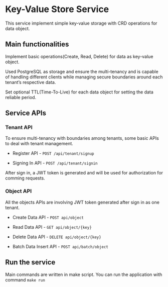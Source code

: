 # Key-Value Store Service

This service implement simple key-value storage with CRD operations for data object.

## Main functionalities

Implement basic operations(Create, Read, Delete) for data as key-value object.

Used PostgreSQL as storage and ensure the multi-tenancy and is capable of handling different clients while managing secure boundaries around each tenant’s respective data.

Set optional TTL(Time-To-Live) for each data object for setting the data reliable period.

## Service APIs

### Tenant API

To ensure multi-tenancy with boundaries among tenants, some basic APIs to deal with tenant management.

- Register API - `POST /api/tenant/signup`

- Signing In API - `POST /api/tenant/signin`

After sign in, a JWT token is generated and will be used for authorization for comming requests.

### Object API

All the objects APIs are involving JWT token generated after sign in as one tenant.

- Create Data API - `POST api/object`

- Read Data API - `GET api/object/{key}`

- Delete Data API - `DELETE api/object/{key}`

- Batch Data Insert API - `POST api/batch/object`

## Run the service

Main commands are written in make script. You can run the application with command `make run`